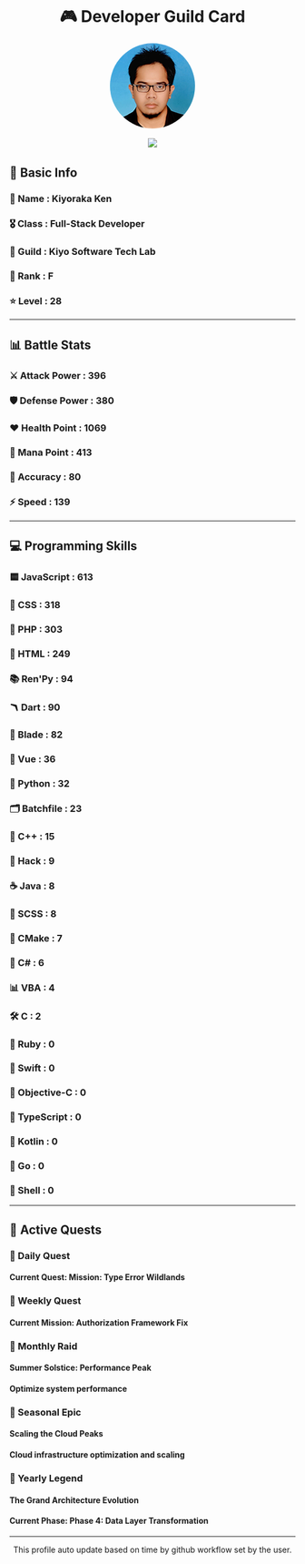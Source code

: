 <div align="center">

# 🎮 Developer Guild Card

<!-- Replace with your profile image -->
<img src="./assets/profile.png" width="150" height="150" style="border-radius: 50%"/>

![](https://komarev.com/ghpvc/?username=Kiyoraka&style=flat)
</div>

##  📌 Basic Info
### 👤 Name : Kiyoraka Ken
### 🎖️ Class : Full-Stack Developer
### 🎪 Guild : Kiyo Software Tech Lab 
### 🔰 Rank : F 
### ⭐ Level : 28

---
## 📊 Battle Stats

### ⚔️ Attack Power  : 396 
### 🛡️ Defense Power : 380 
### ❤️ Health Point  : 1069 
### 🔮 Mana Point    : 413 
### 🎯 Accuracy      : 80 
### ⚡ Speed         : 139

---
## 💻 Programming Skills

### 🟨 JavaScript : 613
### 💅 CSS : 318
### 🐘 PHP : 303
### 📄 HTML : 249
### 📚 Ren'Py : 94
### 🪃 Dart : 90
### 🧷 Blade : 82
### 📝 Vue : 36
### 🐍 Python : 32
### 🗂️ Batchfile : 23
### 🧠 C++ : 15
### 🧬 Hack : 9
### ☕ Java : 8
### 👗 SCSS : 8
### 🧱 CMake : 7
### 🎻 C# : 6
### 📊 VBA : 4
### 🛠️ C : 2
### 🔻 Ruby : 0
### 🦅 Swift : 0
### 🍎 Objective-C : 0
### 📝 TypeScript : 0
### 🎯 Kotlin : 0
### 📝 Go : 0
### 📝 Shell : 0

---
## 📜 Active Quests

### 🌅 Daily Quest

#### Current Quest: Mission: Type Error Wildlands

### 📅 Weekly Quest
#### Current Mission: Authorization Framework Fix

### 🌙 Monthly Raid
#### Summer Solstice: Performance Peak
#### Optimize system performance

### 🌠 Seasonal Epic
#### Scaling the Cloud Peaks
#### Cloud infrastructure optimization and scaling

### 👑 Yearly Legend
#### The Grand Architecture Evolution
#### Current Phase: Phase 4: Data Layer Transformation

---
<div align="center">
  This profile auto update based on time by github workflow set by the user.
</div>